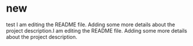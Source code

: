 # new
test
I am editing the README file. Adding some more details about the project description.I am editing the README file. Adding some more details about the project description.
